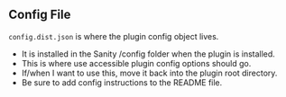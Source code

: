 ## Config File

`config.dist.json` is where the plugin config object lives. 
- It is installed in the Sanity /config folder when the plugin is installed. 
- This is where use accessible plugin config options should go. 
- If/when I want to use this, move it back into the plugin root directory. 
- Be sure to add config instructions to the README file.